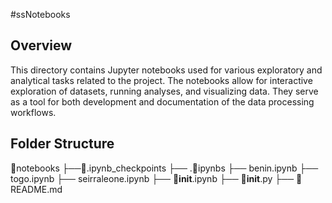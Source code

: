 #ssNotebooks

## Overview

This directory contains Jupyter notebooks used for various exploratory and analytical tasks related to the project. The notebooks allow for interactive exploration of datasets, running analyses, and visualizing data. They serve as a tool for both development and documentation of the data processing workflows.

## Folder Structure

📁notebooks
├──📁.ipynb_checkpoints
├── .📁ipynbs
├── benin.ipynb
├── togo.ipynb
├── seirraleone.ipynb
├── 📓**init**.ipynb
├── 📃**init**.py
├── 📰README.md
